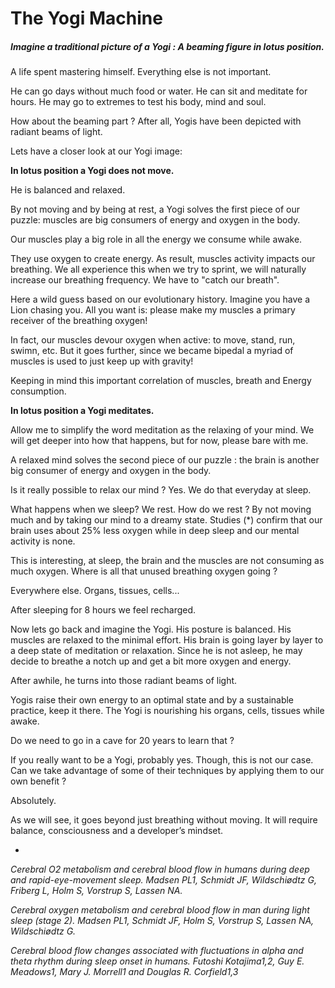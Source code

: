 # The Yogi Machine

##### Imagine a traditional picture of a Yogi : A beaming figure in lotus position. 

A life spent mastering himself. Everything else is not important. 

He can go days without much food or water. He can sit and meditate for hours. He may go to extremes to test his body, mind and soul. 

How about the beaming part ? After all, Yogis have been depicted with radiant beams of light. 

Lets have a closer look at our Yogi image:

**In lotus position a Yogi does not move.** 

He is balanced and relaxed. 

By not moving and by being at rest, a Yogi solves the first piece of our puzzle: muscles are big consumers of energy and oxygen in the body. 

Our muscles play a big role in all the energy we consume while awake. 

They use oxygen to create energy. As result, muscles activity impacts our breathing. We all experience this when we try to sprint, we will naturally increase our breathing frequency. We have to "catch our breath".  

Here a wild guess based on our evolutionary history. Imagine you have a Lion chasing you. All you want is: please make my muscles a primary receiver of the breathing oxygen! 

In fact, our muscles devour oxygen when active: to move, stand, run, swimn, etc. But it goes further, since we became bipedal a myriad of muscles is used to just keep up with gravity! 

Keeping in mind this important correlation of muscles, breath and Energy consumption. 

**In lotus position a Yogi meditates.** 

Allow me to simplify the word meditation as the relaxing of your mind. We will get deeper into how that happens, but for now, please bare with me. 

A relaxed mind solves the second piece of our puzzle : the brain is another big consumer of energy and oxygen in the body. 

Is it really possible to relax our mind ? Yes. We do that everyday at sleep. 

What happens when we sleep? We rest. How do we rest ? By not moving much and by taking our mind to a dreamy state. Studies (*) confirm that our brain uses about 25% less oxygen while in deep sleep and our mental activity is none. 

This is interesting, at sleep, the brain and the muscles are not consuming as much oxygen. Where is all that unused breathing oxygen going ? 

Everywhere else. Organs, tissues, cells...

After sleeping for 8 hours we feel recharged. 

Now lets go back and imagine the Yogi. His posture is balanced. His muscles are relaxed to the minimal effort. His brain is going layer by layer to a deep state of meditation or relaxation. Since he is not asleep, he may decide to breathe a notch up and get a bit more oxygen and energy. 

After awhile, he turns into those radiant beams of light. 

Yogis raise their own energy to an optimal state and by a sustainable practice, keep it there. The Yogi is nourishing his organs, cells, tissues while awake. 

Do we need to go in a cave for 20 years to learn that ? 

If you really want to be a Yogi, probably yes. Though, this is not our case. Can we take advantage of some of their techniques by applying them to our own benefit ? 

Absolutely. 

As we will see, it goes beyond just breathing without moving. It will require balance, consciousness and a developer’s mindset. 

*

*Cerebral O2 metabolism and cerebral blood flow in humans during deep and rapid-eye-movement sleep.
Madsen PL1, Schmidt JF, Wildschiødtz G, Friberg L, Holm S, Vorstrup S, Lassen NA.*

*Cerebral oxygen metabolism and cerebral blood flow in man during light sleep (stage 2).
Madsen PL1, Schmidt JF, Holm S, Vorstrup S, Lassen NA, Wildschiødtz G.*

*Cerebral blood flow changes associated with fluctuations
in alpha and theta rhythm during sleep onset in humans.
Futoshi Kotajima1,2, Guy E. Meadows1, Mary J. Morrell1 and Douglas R. Corfield1,3*

